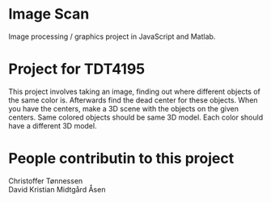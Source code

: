 Image Scan
==========

Image processing / graphics project in JavaScript and Matlab.

# Project for TDT4195
This project involves taking an image, finding out where different objects of the same color is. Afterwards find the dead center for these objects. When you have the centers, make a 3D scene with the objects on the given centers. Same colored objects should be same 3D model. Each color should have a different 3D model.

# People contributin to this project
Christoffer Tønnessen   
David Kristian Midtgård Åsen
